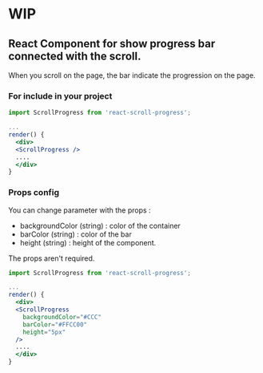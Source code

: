 # WIP

## React Component for show progress bar connected with the scroll.

When you scroll on the page, the bar indicate the progression on the page.

### For include in your project

```jsx
import ScrollProgress from 'react-scroll-progress';

...
render() {
  <div>
  <ScrollProgress />
  ....
  </div>
}
```

### Props config

You can change parameter with the props :

- backgroundColor (string) : color of the container
- barColor (string) : color of the bar
- height (string) : height of the component.

The props aren't required.

```jsx
import ScrollProgress from 'react-scroll-progress';

...
render() {
  <div>
  <ScrollProgress
    backgroundColor="#CCC"
    barColor="#FFCC00"
    height="5px"
  />
  ....
  </div>
}
```
